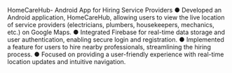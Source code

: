  HomeCareHub- Android App for Hiring Service Providers
     ● Developed an Android application, HomeCareHub, allowing users to view the live location of service
       providers (electricians, plumbers, housekeepers, mechanics, etc.) on Google Maps.
     ● Integrated Firebase for real-time data storage and user authentication, enabling secure login and registration.
     ● Implemented a feature for users to hire nearby professionals, streamlining the hiring process.
     ● Focused on providing a user-friendly experience with real-time location updates and intuitive navigation.
